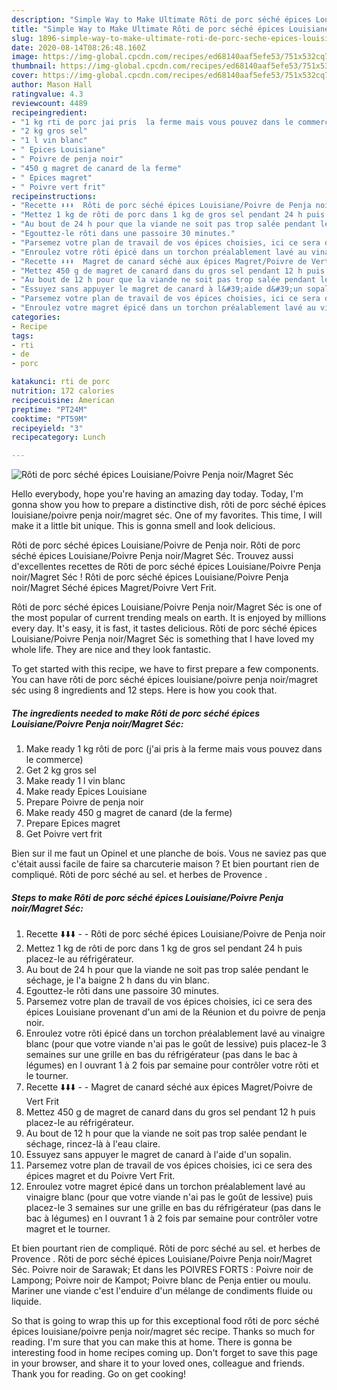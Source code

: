 ```yaml
---
description: "Simple Way to Make Ultimate Rôti de porc séché épices Louisiane/Poivre Penja noir/Magret Séc"
title: "Simple Way to Make Ultimate Rôti de porc séché épices Louisiane/Poivre Penja noir/Magret Séc"
slug: 1896-simple-way-to-make-ultimate-roti-de-porc-seche-epices-louisiane-poivre-penja-noir-magret-sec
date: 2020-08-14T08:26:48.160Z
image: https://img-global.cpcdn.com/recipes/ed68140aaf5efe53/751x532cq70/roti-de-porc-seche-epices-louisianepoivre-penja-noirmagret-sec-photo-principale-de-la-recette.jpg
thumbnail: https://img-global.cpcdn.com/recipes/ed68140aaf5efe53/751x532cq70/roti-de-porc-seche-epices-louisianepoivre-penja-noirmagret-sec-photo-principale-de-la-recette.jpg
cover: https://img-global.cpcdn.com/recipes/ed68140aaf5efe53/751x532cq70/roti-de-porc-seche-epices-louisianepoivre-penja-noirmagret-sec-photo-principale-de-la-recette.jpg
author: Mason Hall
ratingvalue: 4.3
reviewcount: 4489
recipeingredient:
- "1 kg rti de porc jai pris  la ferme mais vous pouvez dans le commerce"
- "2 kg gros sel"
- "1 l vin blanc"
- " Epices Louisiane"
- " Poivre de penja noir"
- "450 g magret de canard de la ferme"
- " Epices magret"
- " Poivre vert frit"
recipeinstructions:
- "Recette ⬇️⬇️⬇️  Rôti de porc séché épices Louisiane/Poivre de Penja noir"
- "Mettez 1 kg de rôti de porc dans 1 kg de gros sel pendant 24 h puis placez-le au réfrigérateur."
- "Au bout de 24 h pour que la viande ne soit pas trop salée pendant le séchage, je l&#39;a baigne 2 h dans du vin blanc."
- "Egouttez-le rôti dans une passoire 30 minutes."
- "Parsemez votre plan de travail de vos épices choisies, ici ce sera des épices Louisiane provenant d&#39;un ami de la Réunion et du poivre de penja noir."
- "Enroulez votre rôti épicé dans un torchon préalablement lavé au vinaigre blanc (pour que votre viande n&#39;ai pas le goût de lessive) puis placez-le 3 semaines sur une grille en bas du réfrigérateur (pas dans le bac à légumes) en l ouvrant 1 à 2 fois par semaine pour contrôler votre rôti et le tourner."
- "Recette ⬇️⬇️⬇️  Magret de canard séché aux épices Magret/Poivre de Vert Frit"
- "Mettez 450 g de magret de canard dans du gros sel pendant 12 h puis placez-le au réfrigérateur."
- "Au bout de 12 h pour que la viande ne soit pas trop salée pendant le séchage, rincez-là à l&#39;eau claire."
- "Essuyez sans appuyer le magret de canard à l&#39;aide d&#39;un sopalin."
- "Parsemez votre plan de travail de vos épices choisies, ici ce sera des épices magret et du Poivre Vert Frit."
- "Enroulez votre magret épicé dans un torchon préalablement lavé au vinaigre blanc (pour que votre viande n&#39;ai pas le goût de lessive) puis placez-le 3 semaines sur une grille en bas du réfrigérateur (pas dans le bac à légumes) en l ouvrant 1 à 2 fois par semaine pour contrôler votre magret et le tourner."
categories:
- Recipe
tags:
- rti
- de
- porc

katakunci: rti de porc 
nutrition: 172 calories
recipecuisine: American
preptime: "PT24M"
cooktime: "PT59M"
recipeyield: "3"
recipecategory: Lunch

---
```



![Rôti de porc séché épices Louisiane/Poivre Penja noir/Magret Séc](https://img-global.cpcdn.com/recipes/ed68140aaf5efe53/751x532cq70/roti-de-porc-seche-epices-louisianepoivre-penja-noirmagret-sec-photo-principale-de-la-recette.jpg)

Hello everybody, hope you're having an amazing day today. Today, I'm gonna show you how to prepare a distinctive dish, rôti de porc séché épices louisiane/poivre penja noir/magret séc. One of my favorites. This time, I will make it a little bit unique. This is gonna smell and look delicious.

Rôti de porc séché épices Louisiane/Poivre de Penja noir. Rôti de porc séché épices Louisiane/Poivre Penja noir/Magret Séc. Trouvez aussi d&#39;excellentes recettes de Rôti de porc séché épices Louisiane/Poivre Penja noir/Magret Séc ! Rôti de porc séché épices Louisiane/Poivre Penja noir/Magret Séché épices Magret/Poivre Vert Frit.

Rôti de porc séché épices Louisiane/Poivre Penja noir/Magret Séc is one of the most popular of current trending meals on earth. It is enjoyed by millions every day. It's easy, it is fast, it tastes delicious. Rôti de porc séché épices Louisiane/Poivre Penja noir/Magret Séc is something that I have loved my whole life. They are nice and they look fantastic.


To get started with this recipe, we have to first prepare a few components. You can have rôti de porc séché épices louisiane/poivre penja noir/magret séc using 8 ingredients and 12 steps. Here is how you cook that.

<!--inarticleads1-->

##### The ingredients needed to make Rôti de porc séché épices Louisiane/Poivre Penja noir/Magret Séc:

1. Make ready 1 kg rôti de porc (j&#39;ai pris à la ferme mais vous pouvez dans le commerce)
1. Get 2 kg gros sel
1. Make ready 1 l vin blanc
1. Make ready  Epices Louisiane
1. Prepare  Poivre de penja noir
1. Make ready 450 g magret de canard (de la ferme)
1. Prepare  Epices magret
1. Get  Poivre vert frit


Bien sur il me faut un Opinel et une planche de bois. Vous ne saviez pas que c&#39;était aussi facile de faire sa charcuterie maison ? Et bien pourtant rien de compliqué. Rôti de porc séché au sel. et herbes de Provence . 

<!--inarticleads2-->

##### Steps to make Rôti de porc séché épices Louisiane/Poivre Penja noir/Magret Séc:

1. Recette ⬇️⬇️⬇️ -  - Rôti de porc séché épices Louisiane/Poivre de Penja noir
1. Mettez 1 kg de rôti de porc dans 1 kg de gros sel pendant 24 h puis placez-le au réfrigérateur.
1. Au bout de 24 h pour que la viande ne soit pas trop salée pendant le séchage, je l&#39;a baigne 2 h dans du vin blanc.
1. Egouttez-le rôti dans une passoire 30 minutes.
1. Parsemez votre plan de travail de vos épices choisies, ici ce sera des épices Louisiane provenant d&#39;un ami de la Réunion et du poivre de penja noir.
1. Enroulez votre rôti épicé dans un torchon préalablement lavé au vinaigre blanc (pour que votre viande n&#39;ai pas le goût de lessive) puis placez-le 3 semaines sur une grille en bas du réfrigérateur (pas dans le bac à légumes) en l ouvrant 1 à 2 fois par semaine pour contrôler votre rôti et le tourner.
1. Recette ⬇️⬇️⬇️ -  - Magret de canard séché aux épices Magret/Poivre de Vert Frit
1. Mettez 450 g de magret de canard dans du gros sel pendant 12 h puis placez-le au réfrigérateur.
1. Au bout de 12 h pour que la viande ne soit pas trop salée pendant le séchage, rincez-là à l&#39;eau claire.
1. Essuyez sans appuyer le magret de canard à l&#39;aide d&#39;un sopalin.
1. Parsemez votre plan de travail de vos épices choisies, ici ce sera des épices magret et du Poivre Vert Frit.
1. Enroulez votre magret épicé dans un torchon préalablement lavé au vinaigre blanc (pour que votre viande n&#39;ai pas le goût de lessive) puis placez-le 3 semaines sur une grille en bas du réfrigérateur (pas dans le bac à légumes) en l ouvrant 1 à 2 fois par semaine pour contrôler votre magret et le tourner.


Et bien pourtant rien de compliqué. Rôti de porc séché au sel. et herbes de Provence . Rôti de porc séché épices Louisiane/Poivre Penja noir/Magret Séc. Poivre noir de Sarawak; Et dans les POIVRES FORTS : Poivre noir de Lampong; Poivre noir de Kampot; Poivre blanc de Penja entier ou moulu. Mariner une viande c&#39;est l&#39;enduire d&#39;un mélange de condiments fluide ou liquide. 

So that is going to wrap this up for this exceptional food rôti de porc séché épices louisiane/poivre penja noir/magret séc recipe. Thanks so much for reading. I'm sure that you can make this at home. There is gonna be interesting food in home recipes coming up. Don't forget to save this page in your browser, and share it to your loved ones, colleague and friends. Thank you for reading. Go on get cooking!
